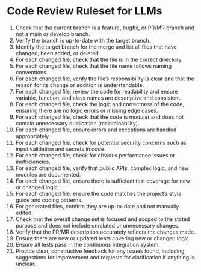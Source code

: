 # Code Review Ruleset for LLMs

1. Check that the current branch is a feature, bugfix, or PR/MR branch and not a main or develop branch.
2. Verify the branch is up-to-date with the target branch.
3. Identify the target branch for the merge and list all files that have changed, been added, or deleted.
4. For each changed file, check that the file is in the correct directory.
5. For each changed file, check that the file name follows naming conventions.
6. For each changed file, verify the file’s responsibility is clear and that the reason for its change or addition is understandable.
7. For each changed file, review the code for readability and ensure variable, function, and class names are descriptive and consistent.
8. For each changed file, check the logic and correctness of the code, ensuring there are no logic errors or missing edge cases.
9. For each changed file, check that the code is modular and does not contain unnecessary duplication (maintainability).
10. For each changed file, ensure errors and exceptions are handled appropriately.
11. For each changed file, check for potential security concerns such as input validation and secrets in code.
12. For each changed file, check for obvious performance issues or inefficiencies.
13. For each changed file, verify that public APIs, complex logic, and new modules are documented.
14. For each changed file, ensure there is sufficient test coverage for new or changed logic.
15. For each changed file, ensure the code matches the project’s style guide and coding patterns.
16. For generated files, confirm they are up-to-date and not manually edited.
17. Check that the overall change set is focused and scoped to the stated purpose and does not include unrelated or unnecessary changes.
18. Verify that the PR/MR description accurately reflects the changes made.
19. Ensure there are new or updated tests covering new or changed logic.
20. Ensure all tests pass in the continuous integration system.
21. Provide clear, constructive feedback for any issues found, including suggestions for improvement and requests for clarification if anything is unclear.